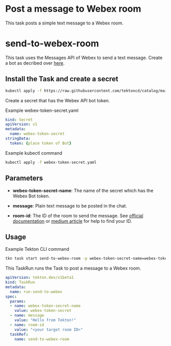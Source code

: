 # Post a message to Webex room

This task posts a simple text message to a Webex room.

# send-to-webex-room

This task uses the Messages API of Webex to send a text message.
Create a bot as decribed over [here](https://developer.webex.com/docs/bots).

## Install the Task and create a secret

```bash
kubectl apply -f https://raw.githubusercontent.com/tektoncd/catalog/main/task/send-to-webex-room/0.1/send-to-webex-room.yaml
```

Create a secret that has the Webex API bot token.

Example webex-token-secret.yaml
```yaml
kind: Secret
apiVersion: v1
metadata:
  name: webex-token-secret
stringData:
  token: {place token of Bot}
```

Example kubectl command
```bash
kubectl apply -f webex-token-secret.yaml
```

## Parameters

* **webex-token-secret-name**: The name of the secret which has the Webex Bot token.

* **message**: Plain text message to be posted in the chat.

* **room-id**: The ID of the room to send the message. See [official documentation](https://developer.webex.com/docs/api/v1/rooms/list-rooms) or [medium article](https://medium.com/@ObjectIsAdvantag/everything-you-always-wanted-to-know-about-the-spark-room-id-june16-550a0e65c59d) for help to find your ID.

## Usage

Example Tekton CLI command
```bash
tkn task start send-to-webex-room -p webex-token-secret-name=webex-token-secret -p room-id=test -p message=test
```

This TaskRun runs the Task to post a message to a Webex room.

```yaml
apiVersion: tekton.dev/v1beta1
kind: TaskRun
metadata:
  name: run-send-to-webex
spec:
  params:
  - name: webex-token-secret-name
    value: webex-token-secret
  - name: message
    value: "Hello from Tekton!"
  - name: room-id
    value: "<your target room ID>"
  taskRef:
    name: send-to-webex-room
```
